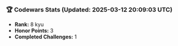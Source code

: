 ### 🏆 Codewars Stats (Updated: 2025-03-12 20:09:03 UTC)

- **Rank:** 8 kyu
- **Honor Points:** 3
- **Completed Challenges:** 1
